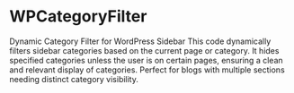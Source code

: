 # WPCategoryFilter
Dynamic Category Filter for WordPress Sidebar  This code dynamically filters sidebar categories based on the current page or category. It hides specified categories unless the user is on certain pages, ensuring a clean and relevant display of categories. Perfect for blogs with multiple sections needing distinct category visibility.
